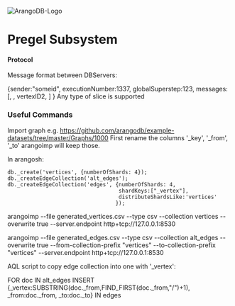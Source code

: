 ![ArangoDB-Logo](https://docs.arangodb.com/assets/arangodb_logo_2016_inverted.png)

Pregel Subsystem
========


#### Protocol

Message format between DBServers:



{sender:"someid", 
executionNumber:1337, 
globalSuperstep:123, 
messages: [<vertexID1>, <slice1>, vertexID2, <slice2>]
}
Any type of slice is supported


### Useful Commands

Import graph e.g. https://github.com/arangodb/example-datasets/tree/master/Graphs/1000
First rename the columns '_key', '_from', '_to' arangoimp will keep those.

In arangosh:

    db._create('vertices', {numberOfShards: 4});
    db._createEdgeCollection('alt_edges');
    db._createEdgeCollection('edges', {numberOfShards: 4, 
                                       shardKeys:["_vertex"], 
                                       distributeShardsLike:'vertices'
                                      });

arangoimp --file generated_vertices.csv --type csv --collection vertices --overwrite true --server.endpoint http+tcp://127.0.0.1:8530

arangoimp --file generated_edges.csv --type csv --collection alt_edges --overwrite true --from-collection-prefix "vertices" --to-collection-prefix "vertices"  --server.endpoint http+tcp://127.0.0.1:8530



AQL script to copy edge collection into one with '_vertex':

FOR doc IN alt_edges
INSERT {_vertex:SUBSTRING(doc._from,FIND_FIRST(doc._from,"/")+1), 
_from:doc._from,
_to:doc._to} IN edges
